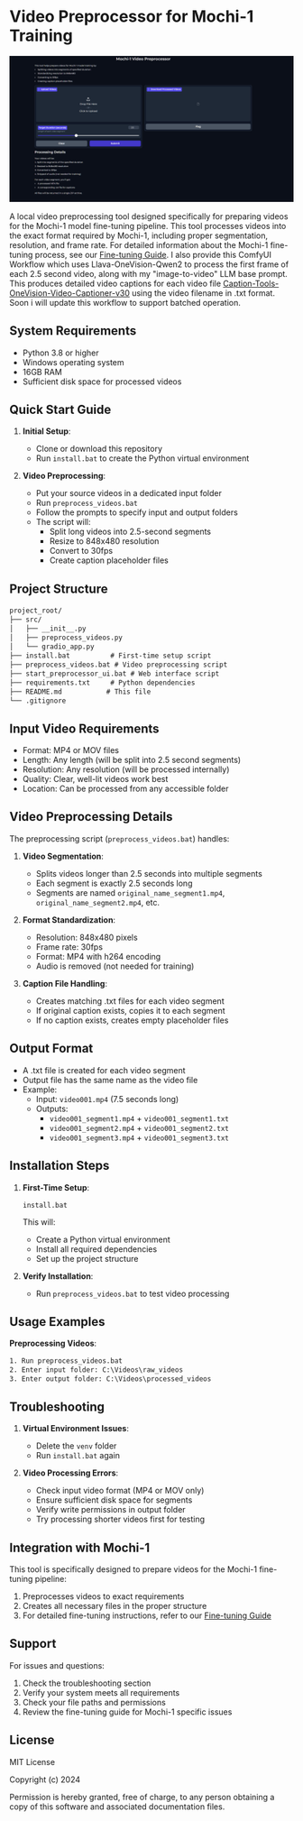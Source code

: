 # Video Preprocessor for Mochi-1 Training
![Demo UI](https://raw.githubusercontent.com/MushroomFleet/Mochi1-Video-Dataset-Builder/main/images/demoUI.png)

A local video preprocessing tool designed specifically for preparing videos for the Mochi-1 model fine-tuning pipeline. This tool processes videos into the exact format required by Mochi-1, including proper segmentation, resolution, and frame rate. For detailed information about the Mochi-1 fine-tuning process, see our [Fine-tuning Guide](tutorial/mochi-finetuning-guide.md). I also provide this ComfyUI Workflow which uses Llava-OneVision-Qwen2 to process the first frame of each 2.5 second video, along with my "image-to-video" LLM base prompt. This produces detailed video captions for each video file [Caption-Tools-OneVision-Video-Captioner-v30](https://github.com/MushroomFleet/DJZ-Workflows/blob/main/Foda_Flux/Captioning%20Tools/Caption-Tools-OneVision-Video-Captioner-v30.json) using the video filename in .txt format. Soon i will update this workflow to support batched operation.

## System Requirements

- Python 3.8 or higher
- Windows operating system
- 16GB RAM
- Sufficient disk space for processed videos

## Quick Start Guide

1. **Initial Setup**:
   - Clone or download this repository
   - Run `install.bat` to create the Python virtual environment

2. **Video Preprocessing**:
   - Put your source videos in a dedicated input folder
   - Run `preprocess_videos.bat`
   - Follow the prompts to specify input and output folders
   - The script will:
     - Split long videos into 2.5-second segments
     - Resize to 848x480 resolution
     - Convert to 30fps
     - Create caption placeholder files

## Project Structure
```
project_root/
├── src/
│   ├── __init__.py
│   ├── preprocess_videos.py
│   └── gradio_app.py
├── install.bat          # First-time setup script
├── preprocess_videos.bat # Video preprocessing script
├── start_preprocessor_ui.bat # Web interface script
├── requirements.txt     # Python dependencies
├── README.md           # This file
└── .gitignore
```

## Input Video Requirements

- Format: MP4 or MOV files
- Length: Any length (will be split into 2.5 second segments)
- Resolution: Any resolution (will be processed internally)
- Quality: Clear, well-lit videos work best
- Location: Can be processed from any accessible folder

## Video Preprocessing Details

The preprocessing script (`preprocess_videos.bat`) handles:

1. **Video Segmentation**:
   - Splits videos longer than 2.5 seconds into multiple segments
   - Each segment is exactly 2.5 seconds long
   - Segments are named `original_name_segment1.mp4`, `original_name_segment2.mp4`, etc.

2. **Format Standardization**:
   - Resolution: 848x480 pixels
   - Frame rate: 30fps
   - Format: MP4 with h264 encoding
   - Audio is removed (not needed for training)

3. **Caption File Handling**:
   - Creates matching .txt files for each video segment
   - If original caption exists, copies it to each segment
   - If no caption exists, creates empty placeholder files

## Output Format

- A .txt file is created for each video segment
- Output file has the same name as the video file
- Example:
  - Input: `video001.mp4` (7.5 seconds long)
  - Outputs:
    - `video001_segment1.mp4` + `video001_segment1.txt`
    - `video001_segment2.mp4` + `video001_segment2.txt`
    - `video001_segment3.mp4` + `video001_segment3.txt`

## Installation Steps

1. **First-Time Setup**:
   ```batch
   install.bat
   ```
   This will:
   - Create a Python virtual environment
   - Install all required dependencies
   - Set up the project structure

2. **Verify Installation**:
   - Run `preprocess_videos.bat` to test video processing

## Usage Examples

**Preprocessing Videos**:
```
1. Run preprocess_videos.bat
2. Enter input folder: C:\Videos\raw_videos
3. Enter output folder: C:\Videos\processed_videos
```

## Troubleshooting

1. **Virtual Environment Issues**:
   - Delete the `venv` folder
   - Run `install.bat` again

2. **Video Processing Errors**:
   - Check input video format (MP4 or MOV only)
   - Ensure sufficient disk space for segments
   - Verify write permissions in output folder
   - Try processing shorter videos first for testing

## Integration with Mochi-1

This tool is specifically designed to prepare videos for the Mochi-1 fine-tuning pipeline:
1. Preprocesses videos to exact requirements
2. Creates all necessary files in the proper structure
3. For detailed fine-tuning instructions, refer to our [Fine-tuning Guide](tutorial/mochi-finetuning-guide.md)

## Support

For issues and questions:
1. Check the troubleshooting section
2. Verify your system meets all requirements
3. Check your file paths and permissions
4. Review the fine-tuning guide for Mochi-1 specific issues

## License

MIT License

Copyright (c) 2024

Permission is hereby granted, free of charge, to any person obtaining a copy
of this software and associated documentation files.
